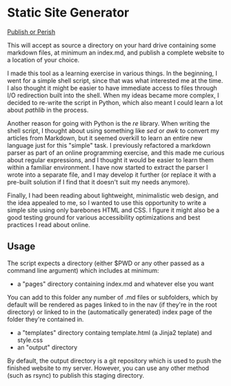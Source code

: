 # Static Site Generator

[Publish or Perish](https://en.wikipedia.org/wiki/Publish_or_perish)

This will accept as source a directory on your hard drive containing some markdown files, at minimum an index.md, and publish a complete website to a location of your choice.

I made this tool as a learning exercise in various things. In the beginning, I went for a simple shell script, since that was what interested me at the time. I also thought it might be easier to have immediate access to files through I/O redirection built into the shell. When my ideas became more complex, I decided to re-write the script in Python, which also meant I could learn a lot about _pathlib_ in the process.

Another reason for going with Python is the _re_ library. When writing the shell script, I thought about using something like _sed_ or _awk_ to convert my articles from Markdown, but it seemed overkill to learn an entire new language just for this "simple" task. I previously refactored a markdown parser as part of an online programming exercise, and this made me curious about regular expressions, and I thought it would be easier to learn them within a familiar environment. I have now started to extract the parser I wrote into a separate file, and I may develop it further (or replace it with a pre-built solution if I find that it doesn't suit my needs anymore).

Finally, I had been reading about lightweight, minimalistic web design, and the idea appealed to me, so I wanted to use this opportunity to write a simple site using only barebones HTML and CSS. I figure it might also be a good testing ground for various accessibility optimizations and best practices I read about online.

## Usage

The script expects a directory (either $PWD or any other passed as a command line argument) which includes at minimum:

- a "pages" directory containing index.md and whatever else you want

You can add to this folder any number of .md files or subfolders, which by default will be rendered as pages linked to in the nav (if they're in the root directory) or linked to in the (automatically generated) index page of the folder they're contained in.

- a "templates" directory containg template.html (a Jinja2 teplate) and style.css
- an "output" directory

By default, the output directory is a git repository which is used to push the finished website to my server. However, you can use any other method (such as rsync) to publish this staging directory.
